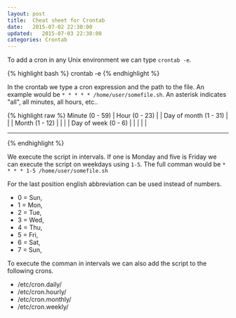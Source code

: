 ```yaml
---
layout: post
title:  Cheat sheet for Crontab
date:   2015-07-02 22:30:00
updated:   2015-07-03 22:30:00
categories: Crontab
---
```


To add a cron in any Unix environment we can type `crontab -e`.

{% highlight bash %}
crontab -e
{% endhighlight %}

In the crontab we type a cron expression and the path to the file. An example
would be `* * * * * /home/user/somefile.sh`. An asterisk indicates "all", all minutes,
all hours, etc..

 {% highlight raw %}
 Minute (0 - 59)
  |  Hour (0 - 23)
  |  |  Day of month (1 - 31)
  |  |  |  Month (1 - 12)
  |  |  |  |  Day of week (0 - 6)
  |  |  |  |  |
  *  *  *  *  *
 {% endhighlight %}

 We execute the script in intervals. If one is Monday and five is Friday we can
 execute the script on weekdays using `1-5`. The full comman would be `* * * * 1-5 /home/user/somefile.sh`

For the last position english abbreviation can be used instead of numbers.

* 0 = Sun,
* 1 = Mon,
* 2 = Tue,
* 3 = Wed,
* 4 = Thu,
* 5 = Fri,
* 6 = Sat,
* 7 = Sun,

To execute the comman in intervals we can also add the script to the following crons.

* /etc/cron.daily/
* /etc/cron.hourly/
* /etc/cron.monthly/
* /etc/cron.weekly/
